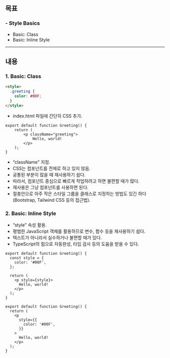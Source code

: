 ## 목표
### - Style Basics

- Basic: Class
- Basic: Inline Style

---

## 내용
### 1. Basic: Class

```html
<style>
  .greeting {
    color: #00F;
  }
</style>
```
- index.html 파일에 간단히 CSS 추가.

```tsx
export default function Greeting() {
    return (
        <p className="greeting">
            Hello, world!
        </p>
    );
} 
```

- “className” 지정.
- CSS는 컴포넌트를 전제로 하고 있지 않음. 
- 공통된 부분이 많을 때 재사용하기 쉽다.
- 따라서, 컴포넌트 중심으로 빠르게 작업하려고 하면 불편할 때가 많다.
- 재사용은 그냥 컴포넌트를 사용하면 된다.
- 절충안으로 아주 작은 스타일 그룹을 클래스로 지정하는 방법도 있긴 하다(Bootstrap, Tailwind CSS 등의 접근법).


### 2. Basic: Inline Style

- “style” 속성 활용.
- 평범한 JavaScript 객체를 활용하므로 변수, 함수 등을 재사용하기 쉽다.
- 텍스트가 아니라서 실수하거나 불편할 때가 있다.
- TypeScript의 힘으로 자동완성, 타입 검사 등의 도움을 받을 수 있다.

```tsx
export default function Greeting() {
  const style = {
    color: '#00F',
  };

  return (
    <p style={style}>
      Hello, world!
    </p>
  );
}
```
```tsx
export default function Greeting() {
  return (
    <p
      style={{
        color: '#00F',
      }}
    >
      Hello, world!
    </p>
  );
}
```
